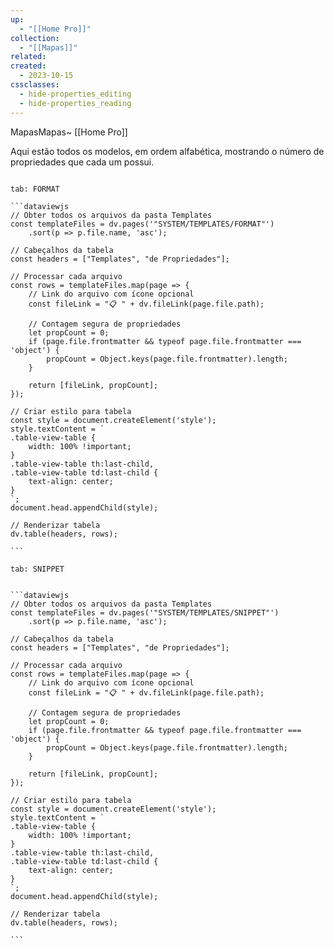 ```yaml
---
up:
  - "[[Home Pro]]"
collection:
  - "[[Mapas]]"
related: 
created:
  - 2023-10-15
cssclasses:
  - hide-properties_editing
  - hide-properties_reading
---
```

MapasMapas~ [[Home Pro]] 

Aqui estão todos os modelos, em ordem alfabética, mostrando o número de propriedades que cada um possui.

````tabs

tab: FORMAT

```dataviewjs
// Obter todos os arquivos da pasta Templates
const templateFiles = dv.pages('"SYSTEM/TEMPLATES/FORMAT"')
    .sort(p => p.file.name, 'asc');

// Cabeçalhos da tabela
const headers = ["Templates", "de Propriedades"];

// Processar cada arquivo
const rows = templateFiles.map(page => {
    // Link do arquivo com ícone opcional
    const fileLink = "📋 " + dv.fileLink(page.file.path);
    
    // Contagem segura de propriedades
    let propCount = 0;
    if (page.file.frontmatter && typeof page.file.frontmatter === 'object') {
        propCount = Object.keys(page.file.frontmatter).length;
    }
    
    return [fileLink, propCount];
});

// Criar estilo para tabela
const style = document.createElement('style');
style.textContent = `
.table-view-table {
    width: 100% !important;
}
.table-view-table th:last-child,
.table-view-table td:last-child {
    text-align: center;
}
`;
document.head.appendChild(style);

// Renderizar tabela
dv.table(headers, rows);

```

tab: SNIPPET


```dataviewjs
// Obter todos os arquivos da pasta Templates
const templateFiles = dv.pages('"SYSTEM/TEMPLATES/SNIPPET"')
    .sort(p => p.file.name, 'asc');

// Cabeçalhos da tabela
const headers = ["Templates", "de Propriedades"];

// Processar cada arquivo
const rows = templateFiles.map(page => {
    // Link do arquivo com ícone opcional
    const fileLink = "📋 " + dv.fileLink(page.file.path);
    
    // Contagem segura de propriedades
    let propCount = 0;
    if (page.file.frontmatter && typeof page.file.frontmatter === 'object') {
        propCount = Object.keys(page.file.frontmatter).length;
    }
    
    return [fileLink, propCount];
});

// Criar estilo para tabela
const style = document.createElement('style');
style.textContent = `
.table-view-table {
    width: 100% !important;
}
.table-view-table th:last-child,
.table-view-table td:last-child {
    text-align: center;
}
`;
document.head.appendChild(style);

// Renderizar tabela
dv.table(headers, rows);

```
````